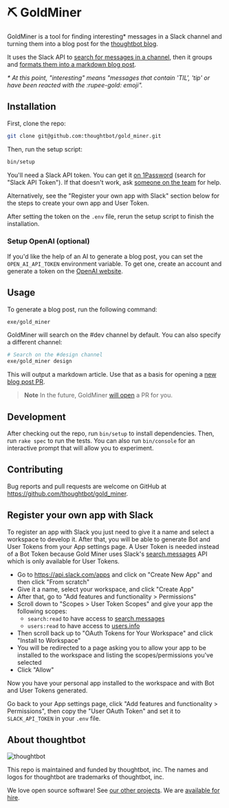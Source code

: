 # ⛏ GoldMiner

GoldMiner is a tool for finding interesting\* messages in a Slack channel and
turning them into a blog post for the [thoughtbot blog].

It uses the Slack API to [search for messages in a channel], then it groups and
[formats them into a markdown blog post].

_\* At this point, "interesting" means "messages that contain 'TIL', 'tip' or
have been reacted with the :rupee-gold: emoji"._

[thoughtbot blog]: https://thoughtbot.com/blog
[search for messages in a channel]: https://github.com/thoughtbot/gold_miner/blob/main/lib/gold_miner/slack/client.rb#L34
[formats them into a markdown blog post]: https://github.com/thoughtbot/gold_miner/blob/main/lib/gold_miner/blog_post.rb#L14

## Installation

First, clone the repo:

```sh
git clone git@github.com:thoughtbot/gold_miner.git
```

Then, run the setup script:

```sh
bin/setup
```

You'll need a Slack API token. You can get it [on 1Password] (search for "Slack
API Token"). If that doesn't work, ask [someone on the team] for help.

[on 1password]: https://start.1password.com/signin
[someone on the team]: https://thoughtbot.slack.com/apps/A040W2T48BF-gold-miner?tab=more_info

Alternatively, see the "Register your own app with Slack" section below for the
steps to create your own app and User Token.

After setting the token on the `.env` file, rerun the setup script to finish the
installation.

### Setup OpenAI (optional)

If you'd like the help of an AI to generate a blog post, you can set the
`OPEN_AI_API_TOKEN` environment variable. To get one, create an account and
generate a token on the [OpenAI website](https://openai.com/api).

## Usage

To generate a blog post, run the following command:

```sh
exe/gold_miner
```

GoldMiner will search on the #dev channel by default. You can also specify a
different channel:

```sh
# Search on the #design channel
exe/gold_miner design
```

This will output a markdown article. Use that as a basis for opening a [new blog
post PR].

> **Note**
> In the future, GoldMiner [will open] a PR for you.

[new blog post pr]: https://vellum.thoughtbot.com/articles/new
[will open]: https://github.com/thoughtbot/gold_miner/issues/1

## Development

After checking out the repo, run `bin/setup` to install dependencies. Then, run
`rake spec` to run the tests. You can also run `bin/console` for an interactive
prompt that will allow you to experiment.

## Contributing

Bug reports and pull requests are welcome on GitHub at
https://github.com/thoughtbot/gold_miner.

## Register your own app with Slack

To register an app with Slack you just need to give it a name and select a
workspace to develop it. After that, you will be able to generate Bot and User
Tokens from your App settings page. A User Token is needed instead of a
Bot Token because Gold Miner uses Slack's [search.messages] API which is only
available for User Tokens.

- Go to https://api.slack.com/apps and click on "Create New App"
  and then click "From scratch"
- Give it a name, select your workspace, and click "Create App"
- After that, go to "Add features and functionality > Permissions"
- Scroll down to "Scopes > User Token Scopes" and give your app the
  following scopes:
  - `search:read` to have access to [search.messages]
  - `users:read` to have access to [users.info]
- Then scroll back up to "OAuth Tokens for Your Workspace"
  and click "Install to Workspace"
- You will be redirected to a page asking you to allow your app to be
  installed to the workspace and listing the scopes/permissions you've selected
- Click "Allow"

[search.messages]: https://api.slack.com/methods/search.messages
[users.info]: https://api.slack.com/methods/users.info

Now you have your personal app installed to the workspace and with Bot and User
Tokens generated.

Go back to your App settings page, click "Add features and functionality >
Permissions", then copy the "User OAuth Token" and set it to `SLACK_API_TOKEN`
in your `.env` file.

<!-- START /templates/footer.md -->
## About thoughtbot

![thoughtbot](https://thoughtbot.com/thoughtbot-logo-for-readmes.svg)

This repo is maintained and funded by thoughtbot, inc.
The names and logos for thoughtbot are trademarks of thoughtbot, inc.

We love open source software!
See [our other projects][community].
We are [available for hire][hire].

[community]: https://thoughtbot.com/community?utm_source=github
[hire]: https://thoughtbot.com/hire-us?utm_source=github


<!-- END /templates/footer.md -->
